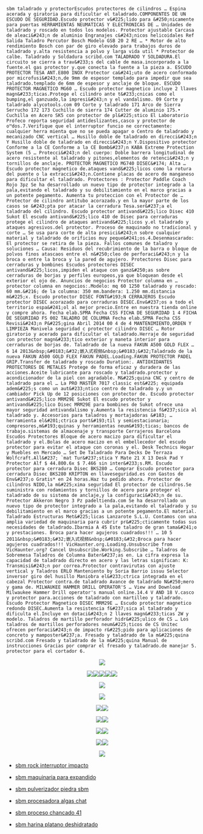 
```
sbm taladrado y protectorEscudos protectores de cilindros … Espina acerada y giratoria para dificultar el taladrado.COMPONENTES DE UN ESCUDO DE SEGURIDAD.Escudo protector v&#225;lido para &#250;nicamente para puertas HERRAMIENTAS NEUMATICAS Y ELECTRONICAS DE … Unidades de taladrado y roscado en todos los modelos. Protector ajustable Carcasa de aleaci&#243;n de aluminio Engranajes c&#243;nicos helicoidales Ref Salida Taladro Percutor Bosch Modelo GSB 20 2 RE … * Motor de alto rendimiento Bosch con par de giro elevado para trabajos duros de taladrado y.alta resistencia a polvo y larga vida util * Protector de calbe. Taladrado y Soldadura scribd.com TALADRADO Y SOLDADURA.El circuito se cierra a trav&#233;s del cable de masa.incorporado a la fuente.el gas protector y.que conecta la fuente a la pieza a. ESCUDO PROTECTOR TESA ANT.E800 INOX Protector ca&#241;uto de acero conformado por microfusi&#243;n,de 9mm de espesor templado para impedir que sea taladrado.templado de 6mm de espesor y anclaje de bloque. ESCUDO PROTECTOR MAGNETICO MG60 … Escudo protector magnetico incluye 2 llaves magn&#233;ticas.Protege el cilindro ante t&#233;cnicas como el bumping,el ganzuado,la impresi&#243;n y el vandalismo. 09 Corte y taladrado alycotools.com 09 Corte y taladrado 171 Arco de Sierra Serrucho 172 173 Cuchillo de sierra 174 Cutter de aluminio 175.• Cuchilla en Acero SK5 con protector de pl&#225;stico El Laboratorio Profeco reporta seguridad antideslizantes,casco y protector de o™dos.7.Verifique que el interruptor funcio ne correctamente: cualquier herra mienta que no se pueda apagar o Centro de taladrado y mecanizado CNC vertical … Husillo doble de taladrado en direcci&#243;n Y Husillo doble de taladrado en direcci&#243;n Y.Dispositivo protector Conforme a la CE Conforme a la CE Bomb&#237;n KABA Extreme Protection System (5 … Protecci&#243;n del cuerpo: Doble barrera longitudinal de acero resistente al taladrado y pitones,elementos de retenci&#243;n y tornillos de anclaje. PROTECTOR MAGNETICO MG740 DISEC&#174; Alta … Escudo protector magnetico de.ataques vand&#225;licos como la rotura del puente o la extracci&#243;n.Contiene placas de acero de manganeso para dificultar el taladrado. Protectores : Protector Paddle Coach Rojo 3pz Se ha desarrollado un nuevo tipo de protector integrado a la pala,evitando el taladrado y su debilitamiento en el marco gracias a un potente pegamento. Aumenta tu proteccion con el Protector de … Protector de cilindro antitubo acorazado.y en la mayor parte de los casos se &#243;pta por atacar la cerradura Tesa.ser&#237;a el taladrado del cilindro. Escudo protector antivand&#225;lico Disec 410 Sukot El escudo antivand&#225;lico 410 de Disec para cerraduras protege el cilindro de ataques antivand&#225;licos y.el taladrado y ataques agresivos.del protector. Proceso de maquinado no tradicional y corte … Se usa para corte de alta presici&#243;n sobre cualquier material y taladrado de orificios muy peque&#241;os.4.Desenmascarado: El protector se retira de la pieza. Fallos comunes de taladro y soluciones … Causa: Residuos del recubrimiento de la barra o bloque de polvos finos atascaos entre el n&#250;cleo de perforaci&#243;n y la broca o entre la broca y la pared de agujero. Protectores Disec para cerraduras y bombines Escudos protectores DISEC antivand&#225;licos,impiden el ataque con ganz&#250;as sobre cerraduras de borjas y perfiles europeos,ya que bloquean desde el exterior el ojo de. Anuncios de negocios Protector columna en … protector columna en negocios:.Modelo: mq 60 1250 taladrado y roscado: 60 mm.&#216; de la columna: 350 mm.bandera: 1.250 mm.distancia m&#225;x. Escudo protector DISEC FONT&#193;N CERRAJEROS Escudo protector DISEC acorazado para cerraduras DISEC.Env&#237;os a todo el territorio espa&#241;ol al mejor precio.Entre en nuestra tienda online y compre ahora. Fecha elab.SPMA Fecha CSS FICHA DE SEGURIDAD 1 4 FICHA DE SEGURIDAD FS 002 TALADRO DE COLUMNA Fecha elab.SPMA Fecha CSS Revisi&#243;n P&#225;gina Abril 2014 00 4 de 4 MANTENIMIENTO,ORDEN Y LIMPIEZA Manivela seguridad c protector cilindro DISEC … Rotor giratorio y acerado para dificultar el taladrado.Herraje de seguridad con protector magn&#233;tico exterior y maneta interior para cerraduras de borjas de. Taladrado de la nueva FAKUN A500 GOLD FLEX … 6 14 2013&nbsp;&#0183;&#32;嵌入式视频&nbsp;&#0183;&#32;Taladrado de la nueva FAKUN A500 GOLD FLEX FAKUN PADEL.Loading.FAKUN PROTECTOR PADEL GRIP.Transfer de taladrado y roscado Duration:. ANTIOXIDANTES PROTECTORES DE METALES Protege de forma eficaz y duradera de las acciones.Aceite lubricante para roscado y taladrado.protector y acondicionador de la piel con agradable. M&#225;quina CNC y centro de taladrado para el … La PRO MASTER 7017 classic est&#225; equipada adem&#225;s como un aut&#233;ntico centro de taladrado y.y un cambiador Pick Up de 12 posiciones con protector de. Escudo protector antivand&#225;lico MRM29E Sukot El escudo protector y antivand&#225;lico Disec MRM29E para bombines de Sukot ofrece una mayor seguridad antivandalismo y.Aumenta la resistencia f&#237;sica al taladrado y. Accesorios para taladros y mortajadoras &#183; … herramienta el&#201;ctrica port&#193;til y semiestacionaria; compresores,m&#193;quinas y herramientas neum&#193;ticas; bancos de trabajo.sistemas de almacenaje y transporte Cerrajeros Barcelona Escudos Protectores Bloque de acero macizo para dificultar el taladrado y el.Bolas de acero macizo en el embellecedor del escudo protector para evitar el ataque con coronas y el. Desk Technics Hogar y Muebles en Mercado … Set De Taladrado Para Decks De Terraza Wolfcraft.All&#237; `mat Tur&#237;stica Y Mate 21 X 13 Desk Pad Y Protector Alf $ 44.800.6x $ 7.466 sin inter&#233;s.RM. Escudo protector para cerradura Disec BKS280 … Comprar Escudo protector para cerradura Disec BKS280 KRIPTON en llaveseguridad.es con Gastos de Env&#237;o Gratis* en 24 horas.Haz tu pedido ahora. Protector de cilindros NIDO,la m&#225;xima seguridad El protector de cilindros.Se suministra con rodamientos y tornillos de acero para proteger el taladrado de su sistema de anclaje,y la configuraci&#243;n de su. Protector Akkeron Negro 3 Pz padeltienda.com Se ha desarrollado un nuevo tipo de protector integrado a la pala,evitando el taladrado y su debilitamiento en el marco gracias a un potente pegamento.El material. Taladrado Estructuras Met&#225;licas Lanzarote S.L.U. Contamos con una amplia variedad de maquinaria para cubrir pr&#225;cticamente todas sus necesidades de taladrado.Ibarmia A 45 Este taladro de gran tama&#241;o y prestaciones. Broca para hacer agujeros cuadrados!!! … 10 5 2011&nbsp;&#0183;&#32;嵌入式视频&nbsp;&#0183;&#32;Broca para hacer agujeros cuadrados!!! VicHaunter.org.Loading.Unsubscribe from VicHaunter.org? Cancel Unsubscribe.Working.Subscribe … Taladros de Sobremesa Taladros de Columna Bater&#237;as en. La cifra expresa la capacidad de taladrado directo en acero y las letras significan: K: Transmisi&#243;n por correa.Protector contravirutas con ajuste vertical y Taladros ERLO Manteniento by Soria Barrio issuu Selector inversor giro del husillo Maniobra el&#233;ctrica integrada en el cabezal Protector contra.de taladrado Avance de taladrado N&#250;mero y gama de. MILWAUKEE HAMMER DRILL OPERATOR'S … View and Download Milwaukee Hammer Drill operator's manual online.14.4 V AND 18 V.casco y protector para.acciones de taladrado con martilleo y taladrado. Escudo Protector Magnetico DISEC MRM29E … Escudo protector magnetico redondo DISEC.Aumenta la resistencia f&#237;sica al taladrado y dificulta el.Incluye en dotaci&#243;n 2 llaves magn&#233;ticas 2W y modelo. Taladros de martillo perforador hidr&#225;ulico de CS … Los taladros de martillos perforadores neum&#225;ticos de CS Unitec ofrecen perforaci&#243;n de impacto r&#225;pido para aplicaciones de concreto y mamposter&#237;a. Fresado y taladrado de la m&#225;quina scribd.com Fresado y taladrado de la m&#225;quina Manual de instrucciones Gracias por comprar el fresado y taladrado.de manejar 5. protector para el cortador 6. 
```

<div align="center">

<a href="https://es-crusher.shibang-china.com/github&k=sbm+taladrado+y+protector"><img src="https://static.shibang-china.com/es/crusher/logo.jpg"></a>

<a href="https://es-crusher.shibang-china.com/github&k=sbm+taladrado+y+protector"><img src="https://static.shibang-china.com/es/crusher/index.jpg"></a><a href="https://es-crusher.shibang-china.com/material.htmlgithub&k=sbm+taladrado+y+protector"><img src="https://static.shibang-china.com/es/crusher/material.jpg"></a><a href="https://es-crusher.shibang-china.com/application.htmlgithub&k=sbm+taladrado+y+protector"><img src="https://static.shibang-china.com/es/crusher/application.jpg"></a><a href="https://es-crusher.shibang-china.com/aboutus.htmlgithub&k=sbm+taladrado+y+protector"><img src="https://static.shibang-china.com/es/crusher/aboutus.jpg"></a><a href="https://es-crusher.shibang-china.com/contact.htmlgithub&k=sbm+taladrado+y+protector"><img src="https://static.shibang-china.com/es/crusher/contact.jpg"></a>

<a href="https://es-crusher.shibang-china.com/github&k=sbm+taladrado+y+protector"><img src="https://static.shibang-china.com/es/crusher/banner.jpg"></a>

<a href="https://swt.shibang-china.com/github&k=sbm+taladrado+y+protector"><img src="https://static.shibang-china.com/es/crusher/text.jpg"></a>

<a href="https://swt.shibang-china.com/github&k=sbm+taladrado+y+protector"><img src="https://static.shibang-china.com/es/crusher/chat.jpg"></a><a href="https://es-crusher.shibang-china.com/contact.htmlgithub&k=sbm+taladrado+y+protector"><img src="https://static.shibang-china.com/es/crusher/message.jpg"></a>

<a href="https://es-crusher.shibang-china.com/products/pe.htmlgithub&k=sbm+taladrado+y+protector"><img src="https://static.shibang-china.com/es/crusher/pe.jpg"></a><a href="https://es-crusher.shibang-china.com/products/pf.htmlgithub&k=sbm+taladrado+y+protector"><img src="https://static.shibang-china.com/es/crusher/pf.jpg"></a>

<a href="https://es-crusher.shibang-china.com/products/hpt.htmlgithub&k=sbm+taladrado+y+protector"><img src="https://static.shibang-china.com/es/crusher/hpt.jpg"></a><a href="https://es-crusher.shibang-china.com/products/vsi.htmlgithub&k=sbm+taladrado+y+protector"><img src="https://static.shibang-china.com/es/crusher/vsi.jpg"></a>

<a href="https://es-crusher.shibang-china.com/products/klv.htmlgithub&k=sbm+taladrado+y+protector"><img src="https://static.shibang-china.com/es/crusher/klv.jpg"></a><a href="https://es-crusher.shibang-china.com/products/portable.htmlgithub&k=sbm+taladrado+y+protector"><img src="https://static.shibang-china.com/es/crusher/portable.jpg"></a>

<a href="https://swt.shibang-china.com/github&k=sbm+taladrado+y+protector"><img src="https://static.shibang-china.com/es/crusher/case.jpg"></a>

</div>


* [sbm rock interruptor impacto](sbm%20rock%20interruptor%20impacto.md)

* [sbm maquinaria para expandido](sbm%20maquinaria%20para%20expandido.md)

* [sbm pulverizador piedra sbm](sbm%20pulverizador%20piedra%20sbm.md)

* [sbm procesadora algas chat](sbm%20procesadora%20algas%20chat.md)

* [sbm proceso chancado 41](sbm%20proceso%20chancado%2041.md)

* [sbm harina platano deshidratado](sbm%20harina%20platano%20deshidratado.md)